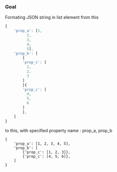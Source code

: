 ### Goal
Formating JSON string in list element from this
```javascript
{
    'prop_a': [1, 
          2, 
          3, 
          4, 
          5],
    'prop_b': [
        {
        'prop_c': [
          1,
          2,
          3
        ]
        }{
        'prop_c': [
          4,
          5,
          6
        ]
        },
    ]
}
```
to this, with specified property name : prop_a, prop_b
```javascirpt
{
    'prop_a': [1, 2, 3, 4, 5],
    'prop_b': [
        {'prop_c': [1, 2, 3]},
        {'prop_c': [4, 5, 6]},
    ]
}
```

